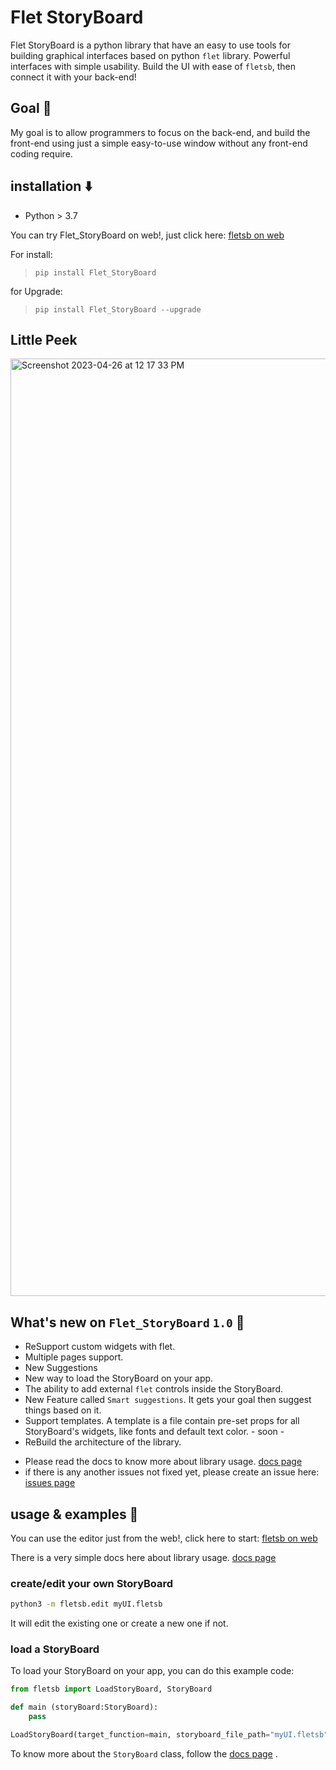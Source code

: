 # Flet StoryBoard
Flet StoryBoard is a python library that have an easy to use tools for building graphical interfaces based on python `flet` library. Powerful interfaces with simple usability. Build the UI with ease of `fletsb`, then connect it with your back-end!

## Goal 🏁
My goal is to allow programmers to focus on the back-end, and build the front-end using just a simple easy-to-use window without any front-end coding require.

## installation ⬇️
- Python > 3.7

You can try Flet_StoryBoard on web!, just click here: [fletsb on web](https://skbarbon.github.io/wfletsb/)

For install:
> `pip install Flet_StoryBoard`

for Upgrade:
> `pip install Flet_StoryBoard --upgrade`

## Little Peek

<img width="1500" alt="Screenshot 2023-04-26 at 12 17 33 PM" src="https://user-images.githubusercontent.com/86029286/234530619-004e0eca-d2b3-47ad-94fe-37ef5ae0fa68.png">

## What's new on `Flet_StoryBoard` `1.0` 🎉
- ReSupport custom widgets with flet.
- Multiple pages support.
- New Suggestions
- New way to load the StoryBoard on your app.
- The ability to add external `flet` controls inside the StoryBoard.
- New Feature called `Smart suggestions`. It gets your goal then suggest things based on it.
- Support templates. A template is a file contain pre-set props for all StoryBoard's widgets, like fonts and default text color. - soon -
- ReBuild the architecture of the library.
* Please read the docs to know more about library usage. [docs page](https://github.com/SKbarbon/Flet_StoryBoard/wiki)
* if there is any another issues not fixed yet, please create an issue here: [issues page](https://github.com/SKbarbon/Flet_StoryBoard/issues)


## usage & examples 🤝
You can use the editor just from the web!, click here to start:
[fletsb on web](https://skbarbon.github.io/wfletsb)

There is a very simple docs here about library usage.
[docs page](https://github.com/SKbarbon/Flet_StoryBoard/wiki)

### create/edit your own StoryBoard
```cmd
python3 -m fletsb.edit myUI.fletsb
```
It will edit the existing one or create a new one if not.

### load a StoryBoard
To load your StoryBoard on your app, you can do this example code:

```python
from fletsb import LoadStoryBoard, StoryBoard

def main (storyBoard:StoryBoard):
    pass

LoadStoryBoard(target_function=main, storyboard_file_path="myUI.fletsb")
```

To know more about the `StoryBoard` class, follow the [docs page](https://github.com/SKbarbon/Flet_StoryBoard/wiki) .